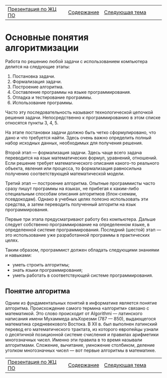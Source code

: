 <table style="width: 100%;">
<tr><td style="width: 40%;">
<a href="../t1/t1l2.md">Презентация по ЖЦ ПО</a></td>
<td style="width: 20%;">
<a href="../../../README.md">Содержание</a></td>
<td style="width: 40%;">
<a href="">Следующая тема</a></td>
<tr></table>

# Основные понятия алгоритмизации

<a name="q1"></a>

Работа по решению любой задачи с использованием компьютера делится на следующие этапы:

1. Постановка задачи.
2. Формализация задачи.
3. Построение алгоритма.
4. Составление программы на языке программирования.
5. Отладка и тестирование программы.
6. Использование программы.

Часто эту последовательность называют технологической цепочкой решения задачи.   Непосредственно к программированию в этом списке относятся пункты 3, 4, 5. 

На этапе постановки задачи должно быть четко сформулировано, что дано и что требуется найти. Здесь очень важно определить полный набор исходных данных, необходимых для получения решения.

Второй этап — формализация задачи. Здесь чаще всего задача переводится на язык математических формул, уравнений, отношений. Если решение требует математического описания какого-то реального объекта, явления или процесса, то формализация равносильна получению соответствующей математической модели.

Третий этап — построение алгоритма. Опытные программисты часто сразу пишут программы на языках, не прибегая к каким-либо специальным способам описания алгоритмов (блок-схемам, псевдокодам). Однако в учебных целях полезно использовать эти средства, а затем переводить полученный алгоритм на язык программирования.

Первые три этапа предусматривают работу без компьютера. Дальше следует собственно программирование на определенном языке, в определенной системе программирования. Последний (шестой) этап — это использование уже разработанной программы в практических целях.

Таким образом, программист должен обладать следующими знаниями и навыками:

* уметь строить алгоритмы;
* знать языки программирования;
* уметь работать в соответствующей системе программирования.
 
## Понятие алгоритма

Одним из фундаментальных понятий в информатике является понятие алгоритма. Происхождение самого термина «алгоритм» связано с математикой. Это слово происходит от Algorithmi — латинского написания имени Мухаммеда альХорезми (787 — 850), выдающегося математика средневекового Востока. В XII в. был выполнен латинский перевод его математического трактата, из которого европейцы узнали о десятичной позиционной системе счисления и правилах арифметики многозначных чисел. Именно эти правила в то время называли алгоритмами. Сложение, вычитание, умножение столбиком, деление уголком многозначных чисел — вот первые алгоритмы в математике.


<table style="width: 100%;">
<tr><td style="width: 40%;">
<a href="../t1/t1l2.md">Презентация по ЖЦ ПО</a></td>
<td style="width: 20%;">
<a href="../../../README.md">Содержание</a></td>
<td style="width: 40%;">
<a href="">Следующая тема</a></td>
<tr></table>
